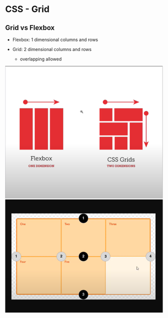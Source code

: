# CSS - Grid

## Grid vs Flexbox

- Flexbox: 1 dimensional columns and rows

- Grid: 2 dimensional columns and rows
  - overlapping allowed

![image](./img/flexVsGrid.png)
![image](./img/flexVsGrid2.png)
